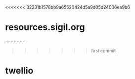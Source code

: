 <<<<<<< 32231b1578bb9a65520424d5a9d05d24006ea9b6
# resources.sigil.org
=======
>>>>>>> first commit
# twellio

